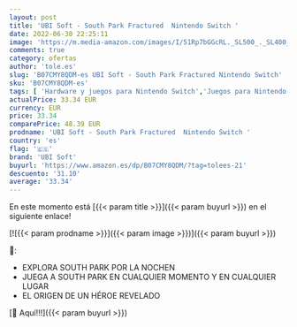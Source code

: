 ```yaml
---
layout: post
title: 'UBI Soft - South Park Fractured  Nintendo Switch '
date: 2022-06-30 22:25:11
image: 'https://m.media-amazon.com/images/I/51Rp7bGGcRL._SL500_._SL400_.jpg'
comments: true
category: ofertas
author: 'tole.es'
slug: 'B07CMY8QDM-es UBI Soft - South Park Fractured Nintendo Switch'
sku: 'B07CMY8QDM-es'
tags: [ 'Hardware y juegos para Nintendo Switch','Juegos para Nintendo Switch','Videojuegos','nintendo','ubi soft','🇪🇸', ]
actualPrice: 33.34 EUR
currency: EUR
price: 33.34
comparePrice: 48.39 EUR
prodname: 'UBI Soft - South Park Fractured  Nintendo Switch '
country: 'es'
flag: '🇪🇸'
brand: 'UBI Soft'
buyurl: 'https://www.amazon.es/dp/B07CMY8QDM/?tag=tolees-21'
descuento: '31.10'
average: '33.34'
---
```


En este momento está [{{< param title >}}]({{< param buyurl >}}) en el siguiente enlace!

[![{{< param prodname >}}]({{< param image >}})]({{< param buyurl >}})

🔎:

- EXPLORA SOUTH PARK POR LA NOCHEN
- JUEGA A SOUTH PARK EN CUALQUIER MOMENTO Y EN CUALQUIER LUGAR
- EL ORIGEN DE UN HÉROE REVELADO

[🛒 Aquí!!!]({{< param buyurl >}})

